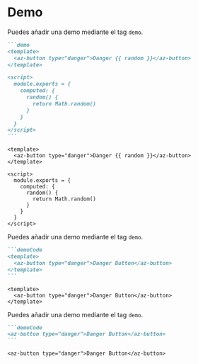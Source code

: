 <!-- markdownlint-disable MD031 MD033-->

# Demo

Puedes añadir una demo mediante el tag `demo`.


````markdown
```demo
<template>
  <az-button type="danger">Danger {{ random }}</az-button>
</template>

<script>
  module.exports = {
    computed: {
      random() {
        return Math.random()
      }
    }
  }
</script>
```
````

```demo
<template>
  <az-button type="danger">Danger {{ random }}</az-button>
</template>

<script>
  module.exports = {
    computed: {
      random() {
        return Math.random()
      }
    }
  }
</script>
```


Puedes añadir una demo mediante el tag `demo`.

````markdown
```demoCode
<template>
  <az-button type="danger">Danger Button</az-button>
</template>
```
````

```demoCode
<template>
  <az-button type="danger">Danger Button</az-button>
</template>
```

Puedes añadir una demo mediante el tag `demo`.

````markdown
```demoCode
<az-button type="danger">Danger Button</az-button>
```
````

```demoCode
<az-button type="danger">Danger Button</az-button>
```
